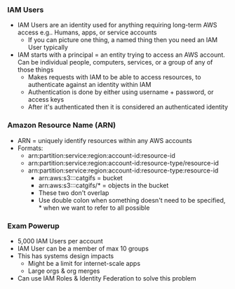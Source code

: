 ### IAM Users
- IAM Users are an identity used for anything requiring long-term AWS access e.g.. Humans, apps, or service accounts
	- If you can picture one thing, a named thing then you need an IAM User typically
- IAM starts with a principal = an entity trying to access an AWS account. Can be individual people, computers, services, or a group of any of those things
	- Makes requests with IAM to be able to access resources, to authenticate against an identity within IAM 
	- Authentication is done by either using username + password, or access keys
	- After it's authenticated then it is considered an authenticated identity
### Amazon Resource Name (ARN)
- ARN = uniquely identify resources within any AWS accounts
- Formats:
	- arn:partition:service:region:account-id:resource-id
	- arn:partition:service:region:account-id:resource-type/resource-id
	- arn:partition:service:region:account-id:resource-type:resource-id
		- arn:aws:s3:::catgifs = bucket
		- arn:aws:s3:::catgifs/* = objects in the bucket
		- These two don't overlap
		- Use double colon when something doesn't need to be specified, * when we want to refer to all possible
### Exam Powerup
- 5,000 IAM Users per account 
- IAM User can be a member of max 10 groups
- This has systems design impacts
	- Might be a limit for internet-scale apps
	- Large orgs & org merges
- Can use IAM Roles & Identity Federation to solve this problem
